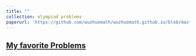 ```yaml
---
title: ""
collection: olympiad problems
paperurl: 'https://github.com/wuzhuomath/wuzhuomath.github.io/blob/master/files/My%20favorite%20problems.pdf'
---
```


[My favorite Problems](https://wuzhuomath.github.io/files/My%20favorite%20problems.pdf)
---
